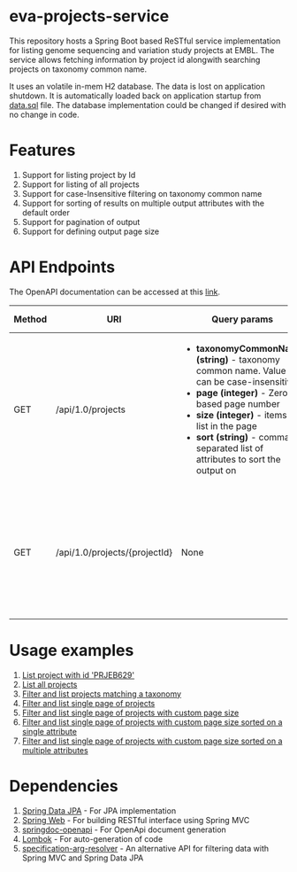 # eva-projects-service
This repository hosts a Spring Boot based ReSTful service implementation for listing genome sequencing and variation study projects at EMBL. The service allows fetching information by project id alongwith searching projects on taxonomy common name.    

It uses an volatile in-mem H2 database. The data is lost on application shutdown. It is  automatically loaded back on application startup from [data.sql](src/main/resources/data.sql) file. The database implementation could be changed if desired with no change in code.

# Features
1. Support for listing project by Id
2. Support for listing of all projects
3. Support for case-Insensitive filtering on taxonomy common name
4. Support for sorting of results on multiple output attributes with the default order
5. Support for pagination of output 
6. Support for defining output page size 

# API Endpoints

The OpenAPI documentation can be accessed at this [link](http://localhost:8080/swagger-ui.html).

Method | URI | Query params | Response Codes
------------ | ------------- | ------------- | -------------
GET | /api/1.0/projects | <ul><li><strong>taxonomyCommonName (string) </strong> - taxonomy common name. Value can be case-insensitive.</li><li><strong>page (integer) </strong> - Zero based page number</li><li> <strong>size (integer)</strong> - items to list in the page</li><li><strong>sort (string)</strong> - comma separated list of attributes to sort the output on</li></ul> | <ul><li><strong>200</strong> - when matching resource(s) is found.</li><li><strong>404</strong> - when no matching resource(s) is found.</li></ul>
GET | /api/1.0/projects/{projectId} | None | <ul><li><strong>200</strong> - when matching resource(s) is found.</li><li><strong>404</strong> - when no matching resource(s) is found.</li></ul>

# Usage examples
1. [List project with id 'PRJEB629'](http://localhost:8080/api/1.0/projects/PRJEB629)
2. [List all projects](http://localhost:8080/api/1.0/projects)
3. [Filter and list projects matching a taxonomy](http://localhost:8080/api/1.0/projects?taxonomyCommonName=Human)
4. [Filter and list single page of projects](http://localhost:8080/api/1.0/projects?taxonomyCommonName=Human&page=0)
5. [Filter and list single page of projects with custom page size](http://localhost:8080/api/1.0/projects?taxonomyCommonName=Human&page=0&size=10)
6. [Filter and list single page of projects with custom page size sorted on a single attribute](http://localhost:8080/api/1.0/projects?taxonomyCommonName=barley&page=0&size=10&sort=projectId)
7. [Filter and list single page of projects with custom page size sorted on a multiple attributes](http://localhost:8080/api/1.0/projects?taxonomyCommonName=barley&page=0&size=10&sort=projectId,centerName)

# Dependencies
1. [Spring Data JPA](https://spring.io/projects/spring-data-jpa) - For JPA implementation 
2. [Spring Web](https://github.com/spring-projects/spring-framework/tree/master/spring-web) - For building RESTful interface using Spring MVC
3. [springdoc-openapi](https://springdoc.org/) - For OpenApi document generation
2. [Lombok](https://projectlombok.org/) - For auto-generation of code
2. [specification-arg-resolver](https://github.com/tkaczmarzyk/specification-arg-resolver) - An alternative API for filtering data with Spring MVC and Spring Data JPA
